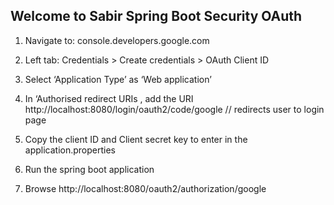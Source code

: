 Welcome to Sabir Spring Boot Security OAuth
-------------------------------------------
1. Navigate to: console.developers.google.com 

2. Left tab: Credentials > Create credentials > OAuth Client ID

3. Select ‘Application Type’ as ‘Web application’

4. In ‘Authorised redirect URIs , add the URI http://localhost:8080/login/oauth2/code/google // redirects user to login page

5. Copy the client ID and Client secret key to enter in the application.properties

6. Run the spring boot application

7. Browse http://localhost:8080/oauth2/authorization/google



